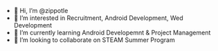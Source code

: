 - 👋 Hi, I’m @zippotle
- 👀 I’m interested in Recruitment, Android Development, Wed Development
- 🌱 I’m currently learning Android Developemnt & Project Management 
- 💞️ I’m looking to collaborate on STEAM Summer Program

<!---
zippotle/zippotle is a ✨ special ✨ repository because its `README.md` (this file) appears on your GitHub profile.
You can click the Preview link to take a look at your changes.
--->
